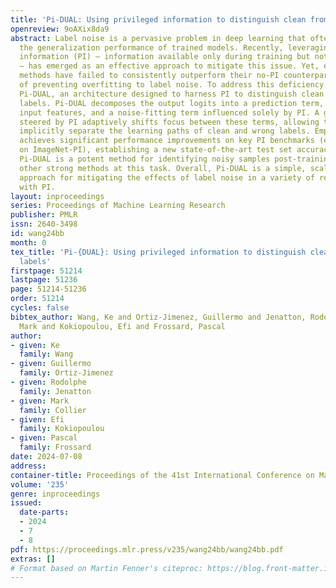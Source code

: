 ```yaml
---
title: 'Pi-DUAL: Using privileged information to distinguish clean from noisy labels'
openreview: 9oAXix8da9
abstract: Label noise is a pervasive problem in deep learning that often compromises
  the generalization performance of trained models. Recently, leveraging privileged
  information (PI) – information available only during training but not at test time
  – has emerged as an effective approach to mitigate this issue. Yet, existing PI-based
  methods have failed to consistently outperform their no-PI counterparts in terms
  of preventing overfitting to label noise. To address this deficiency, we introduce
  Pi-DUAL, an architecture designed to harness PI to distinguish clean from wrong
  labels. Pi-DUAL decomposes the output logits into a prediction term, based on conventional
  input features, and a noise-fitting term influenced solely by PI. A gating mechanism
  steered by PI adaptively shifts focus between these terms, allowing the model to
  implicitly separate the learning paths of clean and wrong labels. Empirically, Pi-DUAL
  achieves significant performance improvements on key PI benchmarks (e.g., +6.8%
  on ImageNet-PI), establishing a new state-of-the-art test set accuracy. Additionally,
  Pi-DUAL is a potent method for identifying noisy samples post-training, outperforming
  other strong methods at this task. Overall, Pi-DUAL is a simple, scalable and practical
  approach for mitigating the effects of label noise in a variety of real-world scenarios
  with PI.
layout: inproceedings
series: Proceedings of Machine Learning Research
publisher: PMLR
issn: 2640-3498
id: wang24bb
month: 0
tex_title: 'Pi-{DUAL}: Using privileged information to distinguish clean from noisy
  labels'
firstpage: 51214
lastpage: 51236
page: 51214-51236
order: 51214
cycles: false
bibtex_author: Wang, Ke and Ortiz-Jimenez, Guillermo and Jenatton, Rodolphe and Collier,
  Mark and Kokiopoulou, Efi and Frossard, Pascal
author:
- given: Ke
  family: Wang
- given: Guillermo
  family: Ortiz-Jimenez
- given: Rodolphe
  family: Jenatton
- given: Mark
  family: Collier
- given: Efi
  family: Kokiopoulou
- given: Pascal
  family: Frossard
date: 2024-07-08
address:
container-title: Proceedings of the 41st International Conference on Machine Learning
volume: '235'
genre: inproceedings
issued:
  date-parts:
  - 2024
  - 7
  - 8
pdf: https://proceedings.mlr.press/v235/wang24bb/wang24bb.pdf
extras: []
# Format based on Martin Fenner's citeproc: https://blog.front-matter.io/posts/citeproc-yaml-for-bibliographies/
---
```

